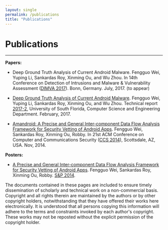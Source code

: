 ```yaml
---
layout: single
permalink: /publications
title: "Publications"
---
```


# Publications

------

**Papers:**

* Deep Ground Truth Analysis of Current Android Malware. 
Fengguo Wei, Yuping Li, Sankardas Roy, Xinming Ou, and Wu Zhou. 
In 14th Conference on Detection of Intrusions and Malware & Vulnerability Assessment ([DIMVA 2017](https://itsec.cs.uni-bonn.de/dimva2017/)). Bonn, Germany. July, 2017. (to appear)

* [Deep Ground Truth Analysis of Current Android Malware](http://www.arguslab.org/documents/tech_reports/2017/amd_fgwei_2017.pdf). Fengguo Wei, Yuping Li, Sankardas Roy, Xinming Ou, and Wu Zhou.
Technical report [2017-2](http://www.arguslab.org/tech_reports/2017-2), University of South Florida, Computer Science and Engineering Department. February, 2017.

* [Amandroid: A Precise and General Inter-component Data Flow Analysis Framework for Security Vetting of Android Apps](http://www.fengguow.com/resources/papers/AmandroidCCS14.pdf). Fengguo Wei, Sankardas Roy, Xinming Ou, Robby.
In 21st ACM Conference on Computer and Communications Security ([CCS 2014](http://www.sigsac.org/ccs/CCS2014/)), Scottsdale, AZ, USA. Nov, 2014.

**Posters:**

* [A Precise and General Inter-component Data Flow Analysis Framework for Security Vetting of Android Apps](http://www.ieee-security.org/TC/SP2014/posters/WEIFE.pdf). Fengguo Wei, Sankardas Roy, Xinming Ou, Robby. [S&P 2014](http://www.ieee-security.org/TC/SP2014/).

<div class="col-lg-12 bs-callout bs-callout-default">
  <p markdown="1">The documents contained in these pages are included to ensure timely dissemination of scholarly and technical work on a non-commercial basis. Copyright and all rights therein are maintained by the authors or by other copyright holders, notwithstanding that they have offered their works here electronically. It is understood that all persons copying this information will adhere to the terms and constraints invoked by each author's copyright. These works may not be reposted without the explicit permission of the copyright holder.</p>
</div>